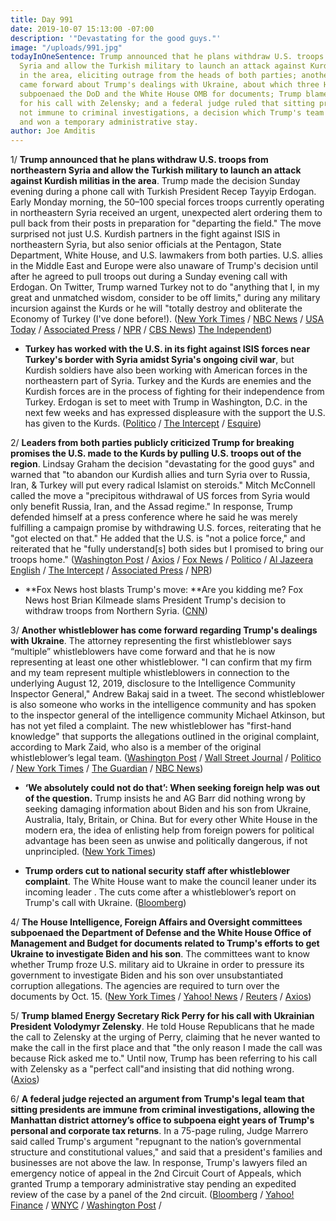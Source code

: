 ```yaml
---
title: Day 991
date: 2019-10-07 15:13:00 -07:00
description: '"Devastating for the good guys."'
image: "/uploads/991.jpg"
todayInOneSentence: Trump announced that he plans withdraw U.S. troops from northeastern
  Syria and allow the Turkish military to launch an attack against Kurdish militias
  in the area, eliciting outrage from the heads of both parties; another whistleblower
  came forward about Trump's dealings with Ukraine, about which three House committees
  subpoenaed the DoD and the White House OMB for documents; Trump blamed Rick Perry
  for his call with Zelensky; and a federal judge ruled that sitting presidents are
  not immune to criminal investigations, a decision which Trump's team quickly appealed
  and won a temporary administrative stay.
author: Joe Amditis
---
```


1/ **Trump announced that he plans withdraw U.S. troops from northeastern Syria and allow the Turkish military to launch an attack against Kurdish militias in the area**. Trump made the decision Sunday evening during a phone call with Turkish President Recep Tayyip Erdogan. Early Monday morning, the 50–100 special forces troops currently operating in northeastern Syria received an urgent, unexpected alert ordering them to pull back from their posts in preparation for "departing the field." The move surprised not just U.S. Kurdish partners in the fight against ISIS in northeastern Syria, but also senior officials at the Pentagon, State Department, White House, and U.S. lawmakers from both parties. U.S. allies in the Middle East and Europe were also unaware of Trump's decision until after he agreed to pull troops out during a Sunday evening call with Erdogan. On Twitter, Trump warned Turkey not to do "anything that I, in my great and unmatched wisdom, consider to be off limits," during any military incursion against the Kurds or he will "totally destroy and obliterate the Economy of Turkey (I've done before!). ([New York Times](https://www.nytimes.com/2019/10/07/us/politics/turkey-syria-trump.html) / [NBC News](https://www.nbcnews.com/politics/national-security/chaos-syria-washington-after-trump-call-erdogan-unleashed-turkish-military-n1063516) / [USA Today](https://www.usatoday.com/story/news/politics/2019/10/07/donald-trump-unmatched-wisdom-syria-tweet/3898498002/) / [Associated Press](https://www.pbs.org/newshour/politics/as-impeachment-looms-gop-revolts-against-trump-on-syria) / [NPR](https://www.npr.org/2019/10/07/768032967/u-s-troops-have-begun-pulling-out-of-northern-syria-as-turkey-launches-offensive) / [CBS News](https://www.cbsnews.com/amp/news/trump-on-syria-president-donald-trump-says-hes-not-siding-with-anybody-in-syria-withdrawal-today/)) [The Independent](https://www.independent.co.uk/news/world/americas/us-politics/trump-twitter-turkey-syria-isis-war-troops-latest-tweets-a9146551.html))

* **Turkey has worked with the U.S. in its fight against ISIS forces near Turkey's border with Syria amidst Syria's ongoing civil war**, but Kurdish soldiers have also been working with American forces in the northeastern part of Syria. Turkey and the Kurds are enemies and the Kurdish forces are in the process of fighting for their independence from Turkey. Erdogan is set to meet with Trump in Washington, D.C. in the next few weeks and has expressed displeasure with the support the U.S. has given to the Kurds. ([Politico](https://www.politico.com/news/2019/10/07/trump-turkey-syria-invasion-037052) / [The Intercept](https://theintercept.com/2019/10/07/kurds-syria-turkey-trump-betrayal/) / [Esquire](https://www.esquire.com/news-politics/politics/a29384997/president-trump-kurds-syria-turkey-invade/))

2/ **Leaders from both parties publicly criticized Trump for breaking promises the U.S. made to the Kurds by pulling U.S. troops out of the region**. Lindsay Graham the decision "devastating for the good guys" and warned that "to abandon our Kurdish allies and turn Syria over to Russia, Iran, & Turkey will put every radical Islamist on steroids." Mitch McConnell called the move a "precipitous withdrawal of US forces from Syria would only benefit Russia, Iran, and the Assad regime." In response, Trump defended himself at a press conference where he said he was merely fulfilling a campaign promise by withdrawing U.S. forces, reiterating that he "got elected on that." He added that the U.S. is "not a police force," and reiterated that he "fully understand\[s\] both sides but I promised to bring our troops home." ([Washington Post](https://www.washingtonpost.com/politics/mcconnell-joins-other-republicans-in-rebuking-trumps-syria-withdrawal/2019/10/07/aef0d11e-e914-11e9-9306-47cb0324fd44_story.html) / [Axios](https://www.axios.com/trump-withdraw-syria-turkey-border-kurdish-fighters-74336df0-a786-4891-96b5-54027023b41b.html) / [Fox News](https://www.foxnews.com/politics/trump-syria-withdraw-gop-criticism-defense) / [Politico](https://www.politico.com/news/2019/10/07/trump-turkey-syria-invasion-037052) / [Al Jazeera English](https://www.aljazeera.com/news/2019/10/betrayal-republicans-slam-trump-syria-move-191007153601112.html) / [The Intercept](https://theintercept.com/2019/10/07/kurds-syria-turkey-trump-betrayal/) / [Associated Press](https://news.wttw.com/2019/10/07/trump-sends-strong-conflicting-signals-syria-turkey) / [NPR](https://www.npr.org/2019/10/07/767904589/shocking-trump-is-criticized-for-pulling-troops-from-syrian-border))

* **Fox News host blasts Trump's move: **Are you kidding me? Fox News host Brian Kilmeade slams President Trump's decision to withdraw troops from Northern Syria. ([CNN](https://www.cnn.com/videos/media/2019/10/07/fox-news-trump-syria-troops-lead-vpx.cnn))

3/ **Another whistleblower has come forward regarding Trump's dealings with Ukraine**. The attorney representing the first whistleblower says “multiple” whistleblowers have come forward and that he is now representing at least one other whistleblower.
 "I can confirm that my firm and my team represent multiple whistleblowers in connection to the underlying August 12, 2019, disclosure to the Intelligence Community Inspector General," Andrew Bakaj said in a tweet. The second whistleblower is also someone who works in the intelligence community and has spoken to the inspector general of the intelligence community Michael Atkinson, but has not yet filed a complaint. The new whistleblower has "first-hand knowledge" that supports the allegations outlined in the original complaint, according to Mark Zaid, who also is a member of the original whistleblower’s legal team. ([Washington Post](https://www.washingtonpost.com/politics/whistleblowers-attorney-says-team-now-representing-multiple-officials/2019/10/06/18b48fec-e83d-11e9-9306-47cb0324fd44_story.html) / [Wall Street Journal](https://www.wsj.com/articles/attorneys-for-cia-officer-behind-trump-complaint-say-they-now-represent-multiple-whistleblowers-11570368927) / [Politico](https://www.politico.com/news/2019/10/06/trump-whistleblower-ukraine-attorney-031823) / [New York Times](https://www.nytimes.com/2019/10/04/us/politics/second-trump-whistleblower.html) / [The Guardian](https://www.theguardian.com/us-news/2019/oct/05/trump-second-whistleblower-complaint-ukraine-latest) / [NBC News](https://www.nbcnews.com/politics/trump-impeachment-inquiry/second-whistleblower-comes-forward-trump-ukraine-scandal-n1062961))

* **‘We absolutely could not do that’: When seeking foreign help was out of the question.** Trump insists he and AG Barr did nothing wrong by seeking damaging information about Biden and his son from Ukraine, Australia, Italy, Britain, or China. But for every other White House in the modern era, the idea of enlisting help from foreign powers for political advantage has been seen as unwise and politically dangerous, if not unprincipled. ([New York Times](https://www.nytimes.com/2019/10/06/us/politics/trump-foreign-influence.html))

* **Trump orders cut to national security staff after whistleblower complaint**. The White House want to make the council leaner under its incoming leader
. The cuts come after a whistleblower’s report on Trump's call with Ukraine. ([Bloomberg](https://www.bloomberg.com/news/articles/2019-10-05/trump-orders-cut-to-national-security-staff-after-whistle-blower))

4/ **The House Intelligence, Foreign Affairs and Oversight committees subpoenaed the Department of Defense and the White House Office of Management and Budget for documents related to Trump's efforts to get Ukraine to investigate Biden and his son**.
 The committees want to know whether Trump froze U.S. military aid to Ukraine in order to pressure its government to investigate Biden and his son over unsubstantiated corruption allegations. The agencies are required to turn over the documents by Oct. 15. ([New York Times](https://www.nytimes.com/reuters/2019/10/07/world/europe/07reuters-usa-trump-whistleblower-pentagon.html?searchResultPosition=1) / [Yahoo! News](https://news.yahoo.com/house-democrats-subpoena-pentagon-white-162711016.html?soc_src=newsroom&soc_trk=com.apple.UIKit.activity.CopyToPasteboard&.tsrc=newsroom) / [Reuters](https://www.reuters.com/article/us-usa-trump-whistleblower-pentagon/house-democrats-subpoena-pentagon-white-house-budget-office-for-ukraine-documents-idUSKBN1WM1UE) / [Axios](https://thehill.com/homenews/house/464665-democrats-subpoena-pentagon-budget-chiefs-in-impeachment-push))

5/ **Trump blamed Energy Secretary Rick Perry for his call with Ukrainian President Volodymyr Zelensky**. He told House Republicans that he made the call to Zelensky at the urging of Perry, claiming that he never wanted to make the call in the first place and that "the only reason I made the call was because Rick asked me to." Until now, Trump has been referring to his call with Zelensky as a "perfect call"and insisting that did nothing wrong. ([Axios](https://www.axios.com/trump-blamed-rick-perry-call-ukraine-zelensky-8178447a-0374-4ac6-b321-a9454b0565d4.html))

6/ **A federal judge rejected an argument from Trump's legal team that sitting presidents are immune from criminal investigations, allowing the Manhattan district attorney’s office to subpoena eight years of Trump's personal and corporate tax returns**.
 In a 75-page ruling, Judge Marrero said called Trump's argument "repugnant to the nation’s governmental structure and constitutional values," and said that a president's families and businesses are not above the law.
 In response, Trump's lawyers filed an emergency notice of appeal in the 2nd Circuit Court of Appeals, which granted Trump a temporary administrative stay pending an expedited review of the case by a panel of the 2nd circuit. ([Bloomberg](https://www.bloomberg.com/news/articles/2019-10-07/trump-loses-court-fight-to-keep-tax-records-secret-from-n-y-k1gfd80t?utm_campaign=socialflow-organic&utm_source=twitter&cmpid=socialflow-twitter-business&utm_content=business&utm_medium=social) /  [Yahoo! Finance](https://finance.yahoo.com/news/judge-tosses-trump-challenge-tax-130243374.html) / [WNYC](https://twitter.com/AndreaWNYC/status/1181222328933502977) / [Washington Post](https://www.washingtonpost.com/national/federal-judge-rejects-president-trumps-challenge-to-the-release-of-his-tax-returns-for-a-new-york-state-criminal-probe/2019/10/07/d1724f18-e902-11e9-a329-7378fbfa1b63_story.html) /